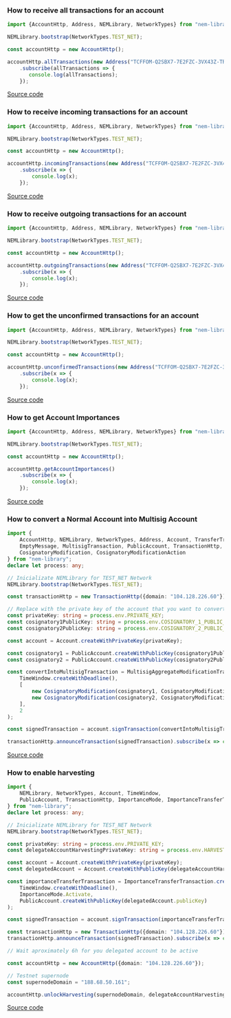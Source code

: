 ### How to receive all transactions for an account

```typescript
import {AccountHttp, Address, NEMLibrary, NetworkTypes} from "nem-library";

NEMLibrary.bootstrap(NetworkTypes.TEST_NET);

const accountHttp = new AccountHttp();

accountHttp.allTransactions(new Address("TCFFOM-Q2SBX7-7E2FZC-3VX43Z-TRV4ZN-TXTCGW-BM5J"))
    .subscribe(allTransactions => {
       console.log(allTransactions);
    });
```

[Source code](https://github.com/aleixmorgadas/nem-library-examples/blob/master/howto/account/How_to_receive_the_transactions_for_an_account.ts)

### How to receive incoming transactions for an account 

```typescript
import {AccountHttp, Address, NEMLibrary, NetworkTypes} from "nem-library";

NEMLibrary.bootstrap(NetworkTypes.TEST_NET);

const accountHttp = new AccountHttp();

accountHttp.incomingTransactions(new Address("TCFFOM-Q2SBX7-7E2FZC-3VX43Z-TRV4ZN-TXTCGW-BM5J"))
    .subscribe(x => {
        console.log(x);
    });
```

[Source code](https://github.com/aleixmorgadas/nem-library-examples/blob/master/howto/account/How_to_receive_incoming_transactions_for_an_account.ts)

### How to receive outgoing transactions for an account

```typescript
import {AccountHttp, Address, NEMLibrary, NetworkTypes} from "nem-library";

NEMLibrary.bootstrap(NetworkTypes.TEST_NET);

const accountHttp = new AccountHttp();

accountHttp.outgoingTransactions(new Address("TCFFOM-Q2SBX7-7E2FZC-3VX43Z-TRV4ZN-TXTCGW-BM5J"))
    .subscribe(x => {
        console.log(x);
    });
```

[Source code](https://github.com/aleixmorgadas/nem-library-examples/blob/master/howto/account/How_to_receive_outgoing_transactions_for_an_account.ts)

### How to get the unconfirmed transactions for an account 

```typescript
import {AccountHttp, Address, NEMLibrary, NetworkTypes} from "nem-library";

NEMLibrary.bootstrap(NetworkTypes.TEST_NET);

const accountHttp = new AccountHttp();

accountHttp.unconfirmedTransactions(new Address("TCFFOM-Q2SBX7-7E2FZC-3VX43Z-TRV4ZN-TXTCGW-BM5J"))
    .subscribe(x => {
        console.log(x);
    });
```

[Source code](https://github.com/aleixmorgadas/nem-library-examples/blob/master/howto/account/How_to_get_the_unconfirmed_transactions_for_an_account.ts)

### How to get Account Importances

```typescript
import {AccountHttp, Address, NEMLibrary, NetworkTypes} from "nem-library";

NEMLibrary.bootstrap(NetworkTypes.TEST_NET);

const accountHttp = new AccountHttp();

accountHttp.getAccountImportances()
    .subscribe(x => {
        console.log(x);
    });
```

[Source code](https://github.com/aleixmorgadas/nem-library-examples/blob/master/howto/account/How_to_get_Account_Importances.ts)

### How to convert a Normal Account into Multisig Account

```typescript
import {
    AccountHttp, NEMLibrary, NetworkTypes, Address, Account, TransferTransaction, TimeWindow,
    EmptyMessage, MultisigTransaction, PublicAccount, TransactionHttp, XEM, MultisigAggregateModificationTransaction,
    CosignatoryModification, CosignatoryModificationAction
} from "nem-library";
declare let process: any;

// Inicializate NEMLibrary for TEST_NET Network
NEMLibrary.bootstrap(NetworkTypes.TEST_NET);

const transactionHttp = new TransactionHttp({domain: "104.128.226.60"});

// Replace with the private key of the account that you want to convert into multisig
const privateKey: string = process.env.PRIVATE_KEY;
const cosignatory1PublicKey: string = process.env.COSIGNATORY_1_PUBLIC_KEY;
const cosignatory2PublicKey: string = process.env.COSIGNATORY_2_PUBLIC_KEY;

const account = Account.createWithPrivateKey(privateKey);

const cosignatory1 = PublicAccount.createWithPublicKey(cosignatory1PublicKey);
const cosignatory2 = PublicAccount.createWithPublicKey(cosignatory2PublicKey);

const convertIntoMultisigTransaction = MultisigAggregateModificationTransaction.create(
    TimeWindow.createWithDeadline(),
    [
        new CosignatoryModification(cosignatory1, CosignatoryModificationAction.ADD),
        new CosignatoryModification(cosignatory2, CosignatoryModificationAction.ADD),
    ],
    2
);

const signedTransaction = account.signTransaction(convertIntoMultisigTransaction);

transactionHttp.announceTransaction(signedTransaction).subscribe(x => console.log(x));
```

[Source code](https://github.com/aleixmorgadas/nem-library-examples/blob/master/howto/account/How_to_convert_a_Normal_Account_into_Multisig_Account.ts)

### How to enable harvesting

```typescript
import {
    NEMLibrary, NetworkTypes, Account, TimeWindow,
    PublicAccount, TransactionHttp, ImportanceMode, ImportanceTransferTransaction, AccountHttp
} from "nem-library";
declare let process: any;

// Inicializate NEMLibrary for TEST_NET Network
NEMLibrary.bootstrap(NetworkTypes.TEST_NET);

const privateKey: string = process.env.PRIVATE_KEY;
const delegateAccountHarvestingPrivateKey: string = process.env.HARVESTING_PRIVATE_KEY;

const account = Account.createWithPrivateKey(privateKey);
const delegatedAccount = Account.createWithPublicKey(delegateAccountHarvestingPrivateKey);

const importanceTransferTransaction = ImportanceTransferTransaction.create(
    TimeWindow.createWithDeadline(),
    ImportanceMode.Activate,
    PublicAccount.createWithPublicKey(delegatedAccount.publicKey)
);

const signedTransaction = account.signTransaction(importanceTransferTransaction);

const transactionHttp = new TransactionHttp({domain: "104.128.226.60"});
transactionHttp.announceTransaction(signedTransaction).subscribe(x => console.log(x));

// Wait aproximately 6h for you delegated account to be active

const accountHttp = new AccountHttp({domain: "104.128.226.60"});

// Testnet supernode
const supernodeDomain = "188.68.50.161";

accountHttp.unlockHarvesting(supernodeDomain, delegateAccountHarvestingPrivateKey).subscribe(success => console.log(success));

```

[Source code](https://github.com/aleixmorgadas/nem-library-examples/blob/master/howto/account/How_to_enable_harvesting.ts)

